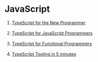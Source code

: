 # JavaScript

<ol>
  <li><a href="https://www.typescriptlang.org/docs/handbook/typescript-from-scratch.html">TypeScript for the New Programmer</a></li><br>
  <li><a href="https://www.typescriptlang.org/docs/handbook/typescript-in-5-minutes.html">TypeScript for JavaScript Programmers</a></li><br>
  <li><a href="https://www.typescriptlang.org/docs/handbook/typescript-in-5-minutes-func.html">TypeScript for Functional Programmers</a></li><br>
  <li><a href="https://www.typescriptlang.org/docs/handbook/typescript-tooling-in-5-minutes.html">TypeScript Tooling in 5 minutes</a></li><br>
</ol>
